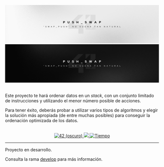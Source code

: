 <div align="center">
    <img src=".github/readme/banner-light.png#gh-light-mode-only" alt="Banner (claro)" />
    <img src=".github/readme/banner-dark.png#gh-dark-mode-only" alt="Banner (oscuro)" />
</div>

<br>

Este proyecto te hará ordenar datos en un *stack*, con un conjunto limitado de instrucciones y utilizando el menor número posible de acciones.

Para tener éxito, deberás probar a utilizar varios tipos de algoritmos y elegir la solución más apropiada (de entre muchas posibles) para conseguir la ordenación optimizada de los datos.

<br>

<div align="center">
    <a href='https://profile.intra.42.fr/users/antgalan' target="_blank">
        <img alt='42 (oscuro)' src='https://img.shields.io/badge/Málaga-black?style=flat&logo=42&logoColor=white'/>
    </a>
    <a href='https://projects.intra.42.fr/projects/42cursus-libft/projects_users/2901226' target="_blank">
        <img src="https://img.shields.io/badge/Puntuación-···%20%2F%20100-success?color=%2312bab9&style=flat" />
    </a>
    <a href="https://wakatime.com/@srgalan">
        <img src="https://wakatime.com/badge/github/15Galan/push_swap.svg" alt="Tiempo" />
    </a>
</div>

---

Proyecto en desarrollo.

Consulta la rama [develop](https://github.com/15Galan/push_swap/tree/develop) para más información.
